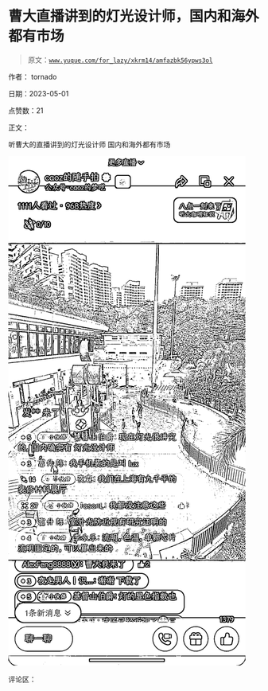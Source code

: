 # 曹大直播讲到的灯光设计师，国内和海外都有市场

> 原文：[`www.yuque.com/for_lazy/xkrm14/amfazbk56ypws3ol`](https://www.yuque.com/for_lazy/xkrm14/amfazbk56ypws3ol)

作者： tornado

日期：2023-05-01

点赞数：21

正文：

听曹大的直播讲到的灯光设计师 国内和海外都有市场

![](img/f7a2d58856935b0432318f8a1ac0772c.png)

评论区：



